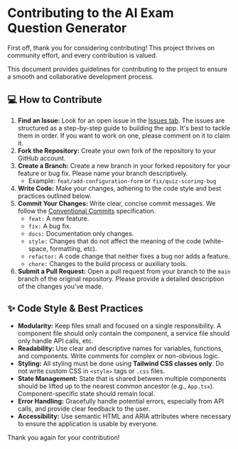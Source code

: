 
# Contributing to the AI Exam Question Generator

First off, thank you for considering contributing! This project thrives on community effort, and every contribution is valued.

This document provides guidelines for contributing to the project to ensure a smooth and collaborative development process.

## 💻 How to Contribute

1.  **Find an Issue:** Look for an open issue in the [Issues tab](https://github.com/your-repo/ai-question-generator/issues). The issues are structured as a step-by-step guide to building the app. It's best to tackle them in order. If you want to work on one, please comment on it to claim it.
2.  **Fork the Repository:** Create your own fork of the repository to your GitHub account.
3.  **Create a Branch:** Create a new branch in your forked repository for your feature or bug fix. Please name your branch descriptively.
    -   Example: `feat/add-configuration-form` or `fix/quiz-scoring-bug`
4.  **Write Code:** Make your changes, adhering to the code style and best practices outlined below.
5.  **Commit Your Changes:** Write clear, concise commit messages. We follow the [Conventional Commits](https://www.conventionalcommits.org/en/v1.0.0/) specification.
    -   `feat:` A new feature.
    -   `fix:` A bug fix.
    -   `docs:` Documentation only changes.
    -   `style:` Changes that do not affect the meaning of the code (white-space, formatting, etc).
    -   `refactor:` A code change that neither fixes a bug nor adds a feature.
    -   `chore:` Changes to the build process or auxiliary tools.
6.  **Submit a Pull Request:** Open a pull request from your branch to the `main` branch of the original repository. Please provide a detailed description of the changes you've made.

## ✨ Code Style & Best Practices

-   **Modularity:** Keep files small and focused on a single responsibility. A component file should only contain the component, a service file should only handle API calls, etc.
-   **Readability:** Use clear and descriptive names for variables, functions, and components. Write comments for complex or non-obvious logic.
-   **Styling:** All styling must be done using **Tailwind CSS classes only**. Do not write custom CSS in `<style>` tags or `.css` files.
-   **State Management:** State that is shared between multiple components should be lifted up to the nearest common ancestor (e.g., `App.tsx`). Component-specific state should remain local.
-   **Error Handling:** Gracefully handle potential errors, especially from API calls, and provide clear feedback to the user.
-   **Accessibility:** Use semantic HTML and ARIA attributes where necessary to ensure the application is usable by everyone.

Thank you again for your contribution!

